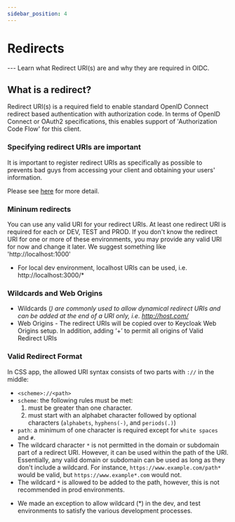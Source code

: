 ```yaml
---
sidebar_position: 4
---
```


# Redirects

--- Learn what Redirect URI(s) are and why they are required in OIDC.

## What is a redirect?

Redirect URI(s) is a required field to enable standard OpenID Connect redirect based authentication with authorization code. In terms of OpenID Connect or OAuth2 specifications, this enables support of 'Authorization Code Flow' for this client.

### Specifying redirect URIs are important

It is important to register redirect URIs as specifically as possible to prevents bad guys from accessing your client and obtaining your users' information.

Please see [here](https://www.keycloak.org/docs/latest/server_admin/index.html#unspecific-redirect-uris_server_administration_guide) for more detail.

### Mininum redirects

You can use any valid URI for your redirect URIs. At least one redirect URI is required for each or DEV, TEST and PROD. If you don't know the redirect URI for one or more of these environments, you may provide any valid URI for now and change it later. We suggest something like 'http://localhost:1000'

- For local dev environment, localhost URIs can be used, i.e. http://localhost:3000/\*

### Wildcards and Web Origins

- Wildcards (_) are commonly used to allow dynamical redirect URIs and can be added at the end of a URI only, i.e. http://host.com/_
- Web Origins - The redirect URIs will be copied over to Keycloak Web Origins setup. In addition, adding ‘+’ to permit all origins of Valid Redirect URIs

### Valid Redirect Format

In CSS app, the allowed URI syntax consists of two parts with `://` in the middle:

- `<scheme>://<path>`
- `scheme`: the following rules must be met:
  1. must be greater than one character.
  2. must start with an alphabet character followed by optional characters (`alphabets`, `hyphens(-)`, and `periods(.)`)
- `path`: a minimum of one character is required except for `white spaces` and `#`.
- The wildcard character `*` is not permitted in the domain or subdomain part of a redirect URI. However, it can be used within the path of the URI. Essentially, any valid domain or subdomain can be used as long as they don't include a wildcard. For instance, `https://www.example.com/path*` would be valid, but `https://www.example*.com` would not.
- The wildcard `*` is allowed to be added to the path, however, this is not recommended in prod environments.

* We made an exception to allow wildcard (\*) in the dev, and test environments to satisfy the various development processes.
